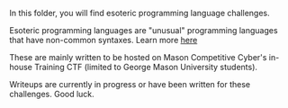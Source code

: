 In this folder, you will find esoteric programming language challenges.

Esoteric programming languages are "unusual" programming languages that have non-common syntaxes. Learn more [here](https://en.wikipedia.org/wiki/Esoteric_programming_language)

These are mainly written to be hosted on Mason Competitive Cyber's in-house Training CTF (limited to George Mason University students).

Writeups are currently in progress or have been written for these challenges. Good luck.
